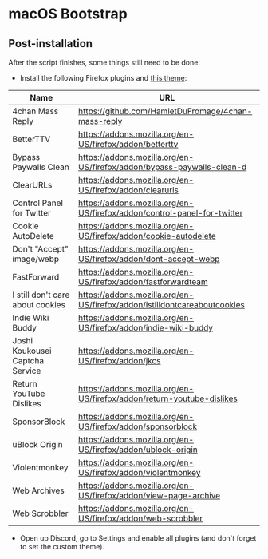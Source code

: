 # macOS Bootstrap

## Post-installation

After the script finishes, some things still need to be done:

- Install the following Firefox plugins and [this theme](https://addons.mozilla.org/en-US/firefox/addon/nicothin-space):

| Name      | URL       |
| --------- | --------- |
| 4chan Mass Reply | https://github.com/HamletDuFromage/4chan-mass-reply |
| BetterTTV | https://addons.mozilla.org/en-US/firefox/addon/betterttv |
| Bypass Paywalls Clean | https://addons.mozilla.org/en-US/firefox/addon/bypass-paywalls-clean-d |
| ClearURLs | https://addons.mozilla.org/en-US/firefox/addon/clearurls |
| Control Panel for Twitter | https://addons.mozilla.org/en-US/firefox/addon/control-panel-for-twitter |
| Cookie AutoDelete | https://addons.mozilla.org/en-US/firefox/addon/cookie-autodelete |
| Don't "Accept" image/webp | https://addons.mozilla.org/en-US/firefox/addon/dont-accept-webp |
| FastForward | https://addons.mozilla.org/en-US/firefox/addon/fastforwardteam |
| I still don't care about cookies | https://addons.mozilla.org/en-US/firefox/addon/istilldontcareaboutcookies |
| Indie Wiki Buddy | https://addons.mozilla.org/en-US/firefox/addon/indie-wiki-buddy |
| Joshi Koukousei Captcha Service | https://addons.mozilla.org/en-US/firefox/addon/jkcs |
| Return YouTube Dislikes | https://addons.mozilla.org/en-US/firefox/addon/return-youtube-dislikes |
| SponsorBlock | https://addons.mozilla.org/en-US/firefox/addon/sponsorblock |
| uBlock Origin | https://addons.mozilla.org/en-US/firefox/addon/ublock-origin |
| Violentmonkey | https://addons.mozilla.org/en-US/firefox/addon/violentmonkey |
| Web Archives | https://addons.mozilla.org/en-US/firefox/addon/view-page-archive |
| Web Scrobbler | https://addons.mozilla.org/en-US/firefox/addon/web-scrobbler |

- Open up Discord, go to Settings and enable all plugins (and don't forget to set the custom theme).